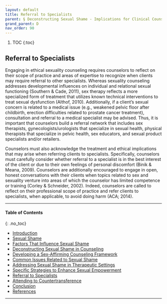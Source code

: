 ```yaml
---
layout: default
title: Referral to Specialists   
parent: § Deconstructing Sexual Shame - Implications for Clinical Counselors and Counselor Educators
grand_parent: D
nav_order: 90 
---
```

<style>
.dont-break-out {
  /* These are technically the same, but use both */
  overflow-wrap: break-word;
  word-wrap: break-word;

     -ms-word-break: break-all;
  /* This is the dangerous one in WebKit, as it breaks things wherever */
  word-break: break-all;
  /* Instead use this non-standard one: */
  word-break: break-word;
}

.youtube-container {
    position: relative;
    width: 100%;
    height: 0;
    padding-bottom: 56.25%;
}
.youtube-video {
    position: absolute;
    top: 0;
    left: 0;
    width: 100%;
    height: 100%;
}

</style>

<div class="dont-break-out" markdown="1">

1. TOC
{:toc}

## Referral to Specialists
Engaging in ethical sexuality counseling requires counselors to reflect on their scope of practice and areas of expertise to recognize when clients may require referral to other specialists. Whereas sexuality counseling addresses developmental influences on individual and relational sexual functioning (Southern & Cade, 2011), sex therapy reflects a more specialized form of treatment that utilizes known technical interventions to treat sexual dysfunction (Althof, 2010). Additionally, if a client’s sexual concern is related to a medical issue (e.g., weakened pelvic floor after childbirth, erection difficulties related to prostate cancer treatment), consultation and referral to a medical specialist may be advised. Thus, it is important that counselors build a referral network that includes sex therapists, gynecologists/urologists that specialize in sexual health, physical therapists that specialize in pelvic health, sex educators, and sexual product specialists and/or retailers.

Counselors must also acknowledge the treatment and ethical implications that may arise when referring clients to specialists. Specifically, counselors must carefully consider whether referral to a specialist is in the best interest of the client or due to their own feelings of personal discomfort (Binik & Meana, 2009). Counselors are additionally encouraged to engage in open, honest conversations with their clients when topics related to sex and sexuality venture into areas of which the counselor has limited competence or training (Corley & Schneider, 2002). Indeed, counselors are called to reflect on their professional scope of practice and refer clients to specialists, when applicable, to avoid doing harm (ACA; 2014).

***

#### Table of Contents
{: .no_toc}

<ul><li> <a href="/docs/D/Deconstructing-Sexual-Shame-Implications-for-Clinical-Counselors-and-Counselor-Educators-1/">Introduction</a></li><li> <a href="/docs/D/Deconstructing-Sexual-Shame-Implications-for-Clinical-Counselors-and-Counselor-Educators-2/">Sexual Shame</a></li><li> <a href="/docs/D/Deconstructing-Sexual-Shame-Implications-for-Clinical-Counselors-and-Counselor-Educators-3/">Factors That Influence Sexual Shame</a></li><li> <a href="/docs/D/Deconstructing-Sexual-Shame-Implications-for-Clinical-Counselors-and-Counselor-Educators-4/">Deconstructing Sexual Shame in Counseling</a></li><li> <a href="/docs/D/Deconstructing-Sexual-Shame-Implications-for-Clinical-Counselors-and-Counselor-Educators-5/">Developing a Sex-Affirming Counseling Framework</a></li><li> <a href="/docs/D/Deconstructing-Sexual-Shame-Implications-for-Clinical-Counselors-and-Counselor-Educators-6/">Common Issues Related to Sexual Shame</a></li><li> <a href="/docs/D/Deconstructing-Sexual-Shame-Implications-for-Clinical-Counselors-and-Counselor-Educators-7/">Addressing Sexual Shame in Therapeutic Settings</a></li><li> <a href="/docs/D/Deconstructing-Sexual-Shame-Implications-for-Clinical-Counselors-and-Counselor-Educators-8/">Specific Strategies to Enhance Sexual Empowerment</a></li><li> <a href="/docs/D/Deconstructing-Sexual-Shame-Implications-for-Clinical-Counselors-and-Counselor-Educators-9/">Referral to Specialists</a></li><li> <a href="/docs/D/Deconstructing-Sexual-Shame-Implications-for-Clinical-Counselors-and-Counselor-Educators-10/">Attending to Countertransference</a></li><li> <a href="/docs/D/Deconstructing-Sexual-Shame-Implications-for-Clinical-Counselors-and-Counselor-Educators-11/">Conclusion</a></li><li> <a href="/docs/D/Deconstructing-Sexual-Shame-Implications-for-Clinical-Counselors-and-Counselor-Educators-12/">References</a></li></ul>

***

</div>
